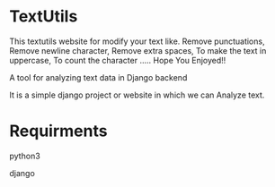 # TextUtils
This textutils website for modify your text like. Remove punctuations, Remove newline character, Remove extra spaces, To make the text in uppercase, To count the character ..... Hope You Enjoyed!!

A tool for analyzing text data in Django backend

It is a simple django project or website in which we can Analyze text.

# Requirments

python3

django
